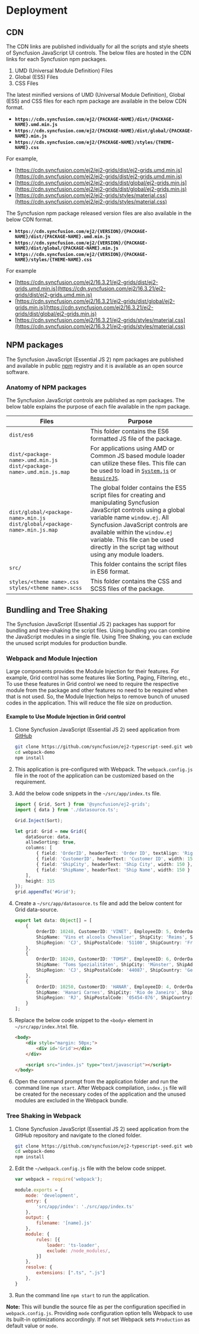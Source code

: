 # Deployment

## CDN

The CDN links are published individually for all the scripts and style sheets of Syncfusion JavaScript UI controls. The below files are hosted in the CDN links for each Syncfusion npm packages.

1. UMD (Universal Module Definition) Files
2. Global (ES5) Files
3. CSS Files

The latest minified versions of UMD (Universal Module Definition), Global (ES5) and CSS files for each npm package are available in the below CDN format.

* **`https://cdn.syncfusion.com/ej2/{PACKAGE-NAME}/dist/{PACKAGE-NAME}.umd.min.js`**
* **`https://cdn.syncfusion.com/ej2/{PACKAGE-NAME}/dist/global/{PACKAGE-NAME}.min.js`**
* **`https://cdn.syncfusion.com/ej2/{PACKAGE-NAME}/styles/{THEME-NAME}.css`**

For example,

* [https://cdn.syncfusion.com/ej2/ej2-grids/dist/ej2-grids.umd.min.js](https://cdn.syncfusion.com/ej2/ej2-grids/dist/ej2-grids.umd.min.js)
* [https://cdn.syncfusion.com/ej2/ej2-grids/dist/global/ej2-grids.min.js](https://cdn.syncfusion.com/ej2/ej2-grids/dist/global/ej2-grids.min.js)
* [https://cdn.syncfusion.com/ej2/ej2-grids/styles/material.css](https://cdn.syncfusion.com/ej2/ej2-grids/styles/material.css)

The Syncfusion npm package released version files are also available in the below CDN format.

* **`https://cdn.syncfusion.com/ej2/{VERSION}/{PACKAGE-NAME}/dist/{PACKAGE-NAME}.umd.min.js`**
* **`https://cdn.syncfusion.com/ej2/{VERSION}/{PACKAGE-NAME}/dist/global/{PACKAGE-NAME}.min.js`**
* **`https://cdn.syncfusion.com/ej2/{VERSION}/{PACKAGE-NAME}/styles/{THEME-NAME}.css`**

For example

* [https://cdn.syncfusion.com/ej2/16.3.21/ej2-grids/dist/ej2-grids.umd.min.js](https://cdn.syncfusion.com/ej2/16.3.21/ej2-grids/dist/ej2-grids.umd.min.js)
* [https://cdn.syncfusion.com/ej2/16.3.21/ej2-grids/dist/global/ej2-grids.min.js](https://cdn.syncfusion.com/ej2/16.3.21/ej2-grids/dist/global/ej2-grids.min.js)
* [https://cdn.syncfusion.com/ej2/16.3.21/ej2-grids/styles/material.css](https://cdn.syncfusion.com/ej2/16.3.21/ej2-grids/styles/material.css)

## NPM packages

The Syncfusion JavaScript (Essential JS 2) npm packages are published and available in public [npm](https://www.npmjs.com/search?q=scope:syncfusion) registry and it is available as an open source software.

### Anatomy of NPM packages

The Syncfusion JavaScript controls are published as npm packages. The below table explains the purpose of each file available in the npm package.

|    Files                                                                  |    Purpose                                                                                                                                                                                                                                                                                   |
|---------------------------------------------------------------------------|----------------------------------------------------------------------------------------------------------------------------------------------------------------------------------------------------------------------------------------------------------------------------------------------|
|    `dist/es6`                                                               |    This folder contains the ES6 formatted JS file of   the package.                                                                                                   |
|    `dist/<package-name>.umd.min.js`   `dist/<package-name>.umd.min.js.map`              |        For applications using AMD or Common JS based module loader can utilize these files. This file can be used to load in [`System.js`](https://github.com/systemjs/systemjs) or [`RequireJS`](https://requirejs.org/).                                                                                                                                                                                           |
|    `dist/global/<package-name>.min.js`   `dist/global/<package-name>.min.js.map`        |    The global folder contains the ES5 script files for creating and manipulating Syncfusion JavaScript controls using a global variable name `window.ej`. All Syncfusion JavaScript controls are available within the `window.ej` variable. This file can be used directly in the script tag without using any module loaders.    |
|    `src/`                                                                   |    This folder contains the script files in ES6 format.                                                                                                                                                         |
|    `styles/<theme name>.css`   `styles/<theme name>.scss`                     |    This folder contains the CSS and SCSS files of the   package.                                                                                                                                                                                                                             ||

## Bundling and Tree Shaking

The Syncfusion JavaScript (Essential JS 2) packages has support for bundling and tree-shaking the script files. Using bundling you can combine the JavaScript modules in a single file. Using Tree Shaking, you can exclude the unused script modules for production bundle.

### Webpack and Module Injection

Large components provides the Module Injection for their features. For example, Grid control has some features like Sorting, Paging, Filtering, etc., To use these features in Grid control we need to require the respective module from the package and other features no need to be required when that is not used. So, the Module Injection helps to remove bunch of unused codes in the application. This will reduce the file size on production.

#### Example to Use Module Injection in Grid control

1. Clone Syncfusion JavaScript (Essential JS 2) seed application from [GitHub](https://github.com/syncfusion/ej2-typescript-seed.git)

    ```sh
    git clone https://github.com/syncfusion/ej2-typescript-seed.git webpack-demo
    cd webpack-demo
    npm install
    ```

2. This application is pre-configured with Webpack. The `webpack.config.js` file in the root of the application can be customized based on the requirement.

3. Add the below code snippets in the `~/src/app/index.ts` file.

    ```typescript
    import { Grid, Sort } from '@syncfusion/ej2-grids';
    import { data } from './datasource.ts';

    Grid.Inject(Sort);

    let grid: Grid = new Grid({
        dataSource: data,
        allowSorting: true,
        columns: [
            { field: 'OrderID', headerText: 'Order ID', textAlign: 'Right', width: 120 },
            { field: 'CustomerID', headerText: 'Customer ID', width: 150 },
            { field: 'ShipCity', headerText: 'Ship City', width: 150 },
            { field: 'ShipName', headerText: 'Ship Name', width: 150 }
        ],
        height: 315
    });
    grid.appendTo('#Grid');
    ```
4. Create a `~/src/app/datasource.ts` file and add the below content for Grid data-source.

    ```typescript
    export let data: Object[] = [
        {
            OrderID: 10248, CustomerID: 'VINET', EmployeeID: 5, OrderDate: new Date(8364186e5),
            ShipName: 'Vins et alcools Chevalier', ShipCity: 'Reims', ShipAddress: '59 rue de l Abbaye',
            ShipRegion: 'CJ', ShipPostalCode: '51100', ShipCountry: 'France', Freight: 32.38, Verified: !0
        },
        {
            OrderID: 10249, CustomerID: 'TOMSP', EmployeeID: 6, OrderDate: new Date(836505e6),
            ShipName: 'Toms Spezialitäten', ShipCity: 'Münster', ShipAddress: 'Luisenstr. 48',
            ShipRegion: 'CJ', ShipPostalCode: '44087', ShipCountry: 'Germany', Freight: 11.61, Verified: !1
        },
        {
            OrderID: 10250, CustomerID: 'HANAR', EmployeeID: 4, OrderDate: new Date(8367642e5),
            ShipName: 'Hanari Carnes', ShipCity: 'Rio de Janeiro', ShipAddress: 'Rua do Paço, 67',
            ShipRegion: 'RJ', ShipPostalCode: '05454-876', ShipCountry: 'Brazil', Freight: 65.83, Verified: !0
        }
    ];
    ```

5. Replace the below code snippet to the `<body>` element in `~/src/app/index.html` file.

    ```html
    <body>
        <div style="margin: 50px;">
            <div id='Grid'></div>
        </div>

        <script src="index.js" type="text/javascript"></script>
    </body>
    ```

6. Open the command prompt from the application folder and run the command line `npm start`. After Webpack compilation, `index.js` file will be created for the necessary codes of the application and the unused modules are excluded in the Webpack bundle.

### Tree Shaking in Webpack

1. Clone Syncfusion JavaScript (Essential JS 2) seed application from the GitHub repository and navigate to the cloned folder.

    ```sh
    git clone https://github.com/syncfusion/ej2-typescript-seed.git webpack-demo
    cd webpack-demo
    npm install
    ```

2. Edit the `~/webpack.config.js` file with the below code snippet.

    ```javascript
    var webpack = require('webpack');

    module.exports = {
        mode: 'development',
        entry: {
            'src/app/index': './src/app/index.ts'
        },
        output: {
            filename: '[name].js'
        },
        module: {
            rules: [{
                loader: 'ts-loader',
                exclude: /node_modules/,
            }]
        },
        resolve: {
            extensions: [".ts", ".js"]
        },
    }
    ```

3. Run the command line `npm start` to run the application.

**Note:** This will bundle the source file as per the configuration specified in `webpack.config.js`. Providing `mode` configuration option tells Webpack to use its built-in optimizations accordingly. If not set Webpack sets `Production` as default value or `mode`.